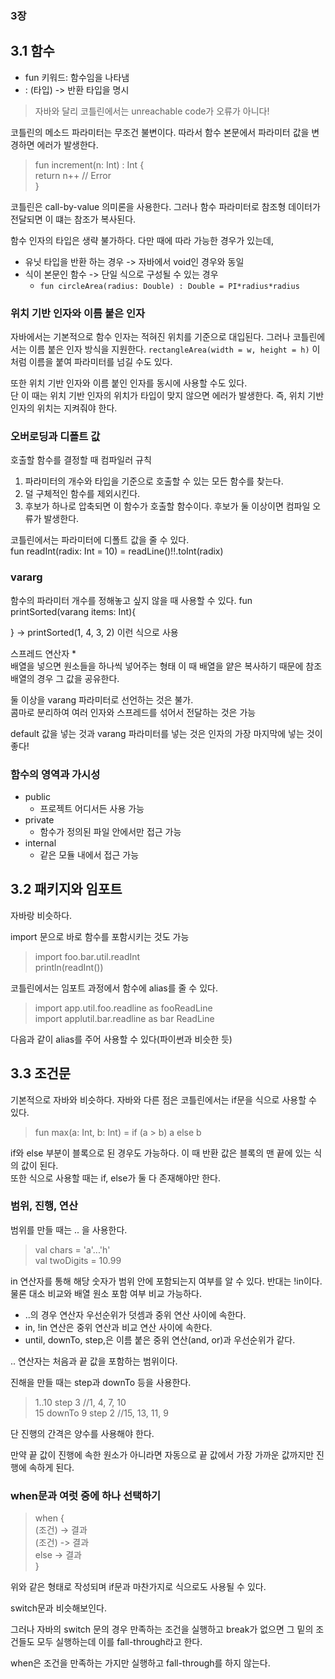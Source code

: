 ### 3장
## 3.1 함수
- fun 키워드: 함수임을 나타냄
- : (타입) -> 반환 타입을 명시

> 자바와 달리 코틀린에서는 unreachable code가 오류가 아니다!
>

코틀린의 메소드 파라미터는 무조건 불변이다. 따라서 함수 본문에서 파라미터 값을 변경하면 에러가 발생한다.
> fun increment(n: Int) : Int { <br>
> return n++ // Error <br>
> }

코틀린은 call-by-value 의미론을 사용한다. 그러나 함수 파라미터로 참조형 데이터가 전달되면 이 떄는 참조가 복사된다.

함수 인자의 타입은 생략 불가하다.
다만 때에 따라 가능한 경우가 있는데,
- 유닛 타입을 반환 하는 경우 -> 자바에서 void인 경우와 동일
- 식이 본문인 함수 -> 단일 식으로 구성될 수 있는 경우   
  - `fun circleArea(radius: Double) : Double = PI*radius*radius`
  
### 위치 기반 인자와 이름 붙은 인자
자바에서는 기본적으로 함수 인자는 적혀진 위치를 기준으로 대입된다. 그러나 코틀린에서는 이름 붙은 인자 방식을 지원한다.
`rectangleArea(width = w, height = h)`
이처럼 이름을 붙여 파라미터를 넘길 수도 있다.

또한 위치 기반 인자와 이름 붙인 인자를 동시에 사용할 수도 있다.   
단 이 때는 위치 기반 인자의 위치가 타입이 맞지 않으면 에러가 발생한다. 즉, 위치 기반 인자의 위치는 지켜줘야 한다.

### 오버로딩과 디폴트 값
호출할 함수를 결정할 때 컴파일러 규칙
1. 파라미터의 개수와 타입을 기준으로 호출할 수 있는 모든 함수를 찾는다.
2. 덜 구체적인 함수를 제외시킨다.
3. 후보가 하나로 압축되면 이 함수가 호출할 함수이다. 후보가 둘 이상이면 컴파일 오류가 발생한다.

코틀린에서는 파라미터에 디폴트 값을 줄 수 있다.  
fun readInt(radix: Int = 10) = readLine()!!.toInt(radix)

### vararg
함수의 파라미터 개수를 정해놓고 싶지 않을 때 사용할 수 있다.
fun printSorted(varang items: Int){

}
-> printSorted(1, 4, 3, 2) 이런 식으로 사용

스프레드 연산자 *   
배열을 넣으면 원소들을 하나씩 넣어주는 형태 이 때 배열을 얕은 복사하기 때문에 참조 배열의 경우 그 값을 공유한다.

둘 이상을 varang 파라미터로 선언하는 것은 불가.   
콤마로 분리하여 여러 인자와 스프레드를 섞어서 전달하는 것은 가능

default 값을 넣는 것과 varang 파라미터를 넣는 것은 인자의 가장 마지막에 넣는 것이 좋다!

### 함수의 영역과 가시성
- public
  - 프로젝트 어디서든 사용 가능
- private
  - 함수가 정의된 파일 안에서만 접근 가능
- internal
  - 같은 모듈 내에서 접근 가능
  
## 3.2 패키지와 임포트
자바랑 비슷하다.
   
import 문으로 바로 함수를 포함시키는 것도 가능
>import foo.bar.util.readInt   
println(readInt())

코틀린에서는 임포트 과정에서 함수에 alias를 줄 수 있다.   
>import app.util.foo.readline as fooReadLine   
import applutil.bar.readline as bar ReadLine

다음과 같이 alias를 주어 사용할 수 있다(파이썬과 비슷한 듯)

## 3.3 조건문
기본적으로 자바와 비슷하다.
자바와 다른 점은 코틀린에서는 if문을 식으로 사용할 수 있다.
> fun max(a: Int, b: Int) = if (a > b) a else b

if와 else 부분이 블록으로 된 경우도 가능하다. 이 때 반환 값은 블록의 맨 끝에 있는 식의 값이 된다.   
또한 식으로 사용할 때는 if, else가 둘 다 존재해야만 한다.

### 범위, 진행, 연산
범위를 만들 때는 .. 을 사용한다.
> val chars = 'a'...'h'   
> val twoDigits = 10.99

in 연산자를 통해 해당 숫자가 범위 안에 포함되는지 여부를 알 수 있다. 반대는 !in이다. 물론 대소 비교와 배열 원소 포함 여부 비교 가능하다. 

- ..의 경우 연산자 우선순위가 덧셈과 중위 연산 사이에 속한다.   
- in, !in 연산은 중위 연산과 비교 연산 사이에 속한다.   
- until, downTo, step,은 이름 붙은 중위 연산(and, or)과 우선순위가 같다.

.. 연산자는 처음과 끝 값을 포함하는 범위이다.

진해을 만들 때는 step과 downTo 등을 사용한다.
> 1..10 step 3 //1, 4, 7, 10   
> 15 downTo 9 step 2 //15, 13, 11, 9

단 진행의 간격은 양수를 사용해야 한다.   

만약 끝 값이 진행에 속한 원소가 아니라면 자동으로 끝 값에서 가장 가까운 값까지만 진행에 속하게 된다.

### when문과 여럿 중에 하나 선택하기
> when {   
  (조건) -> 결과   
  (조건) -> 결과   
  else -> 결과   
}

위와 같은 형태로 작성되며 if문과 마찬가지로 식으로도 사용될 수 있다.

switch문과 비슷해보인다.   

그러나 자바의 switch 문의 경우 만족하는 조건을 실행하고 break가 없으면 그 밑의 조건들도 모두 실행하는데 이를 fall-through라고 한다.   

when은 조건을 만족하는 가지만 실행하고 fall-through를 하지 않는다.